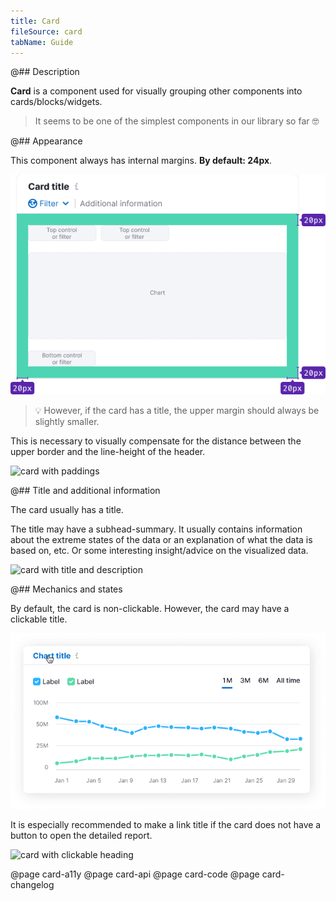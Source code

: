 ```yaml
---
title: Card
fileSource: card
tabName: Guide
---
```


@## Description

**Card** is a component used for visually grouping other components into cards/blocks/widgets.

> It seems to be one of the simplest components in our library so far 🤓

@## Appearance

This component always has internal margins. **By default: 24px**.

![card with default paddings](static/card-paddings2.png)

> 💡 However, if the card has a title, the upper margin should always be slightly smaller.

This is necessary to visually compensate for the distance between the upper border and the line-height of the header.

![card with paddings](static/card-paddings.png)

@## Title and additional information

The card usually has a title.

The title may have a subhead-summary. It usually contains information about the extreme states of the data or an explanation of what the data is based on, etc. Or some interesting insight/advice on the visualized data.

![card with title and description](static/card-title-and-description.png)

@## Mechanics and states

By default, the card is non-clickable. However, the card may have a clickable title.

![card with clickable heading](static/card-clickable.png)

It is especially recommended to make a link title if the card does not have a button to open the detailed report.

![card with clickable heading](static/card-clickable-2.png)

@page card-a11y
@page card-api
@page card-code
@page card-changelog
